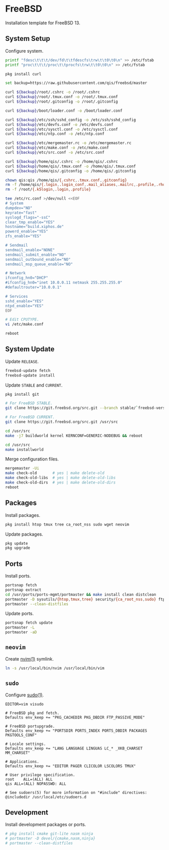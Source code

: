 # FreeBSD
Installation template for FreeBSD 13.

<!--
## Distribution Select

```
[ ] base-dbg
[ ] kernel-dbg
[ ] lib32-dbg
[ ] lib32
[ ] ports
[ ] src
[ ] tests
```

## Partitioning

```
Auto (ZFS)
Pool Type/Disks: stripe: 1 disks
Partition Scheme: GPT (UEFI)
>>> Install
```

## System Configuration

```
[ ] local_unbound
[*] sshd
[ ] moused
[ ] ntpdate
[*] ntpd
[*] powerd
[ ] dumpdev
```

## System Hardening

```
[*] 0 hide_uids
[*] 1 hide_gids
[*] 2 hide_jail
[*] 3 read_msgbuf
[ ] 4 proc_debug
[ ] 5 random_pid
[*] 6 clear_tmp
[*] 7 disable_syslogd
[*] 8 disable_sendmail
[*] 9 secure_console
[ ] 10 disable_ddtrace
```

**Manual Configuration**

```sh
zfs create zroot/usr/obj
zfs rename zroot/usr/home zroot/home
zfs set mountpoint=/home zroot/home
rm -f /home
exit
```
-->

## System Setup
Configure system.

```sh
printf "fdesc\t\t\t/dev/fd\t\tfdescfs\trw\t\t0\t0\n" >> /etc/fstab
printf "proc\t\t\t/proc\t\tprocfs\trw\t\t0\t0\n" >> /etc/fstab

pkg install curl

set backup=https://raw.githubusercontent.com/qis/freebsd/master

curl ${backup}/root/.cshrc -o /root/.cshrc
curl ${backup}/root/.tmux.conf -o /root/.tmux.conf
curl ${backup}/root/.gitconfig -o /root/.gitconfig

curl ${backup}/boot/loader.conf -o /boot/loader.conf

curl ${backup}/etc/ssh/sshd_config -o /etc/ssh/sshd_config
curl ${backup}/etc/devfs.conf -o /etc/devfs.conf
curl ${backup}/etc/sysctl.conf -o /etc/sysctl.conf
curl ${backup}/etc/ntp.conf -o /etc/ntp.conf

curl ${backup}/etc/mergemaster.rc -o /etc/mergemaster.rc
curl ${backup}/etc/make.conf -o /etc/make.conf
curl ${backup}/etc/src.conf -o /etc/src.conf

curl ${backup}/home/qis/.cshrc -o /home/qis/.cshrc
curl ${backup}/home/qis/.tmux.conf -o /home/qis/.tmux.conf
curl ${backup}/home/qis/.gitconfig -o /home/qis/.gitconfig

chown qis:qis /home/qis/{.cshrc,.tmux.conf,.gitconfig}
rm -f /home/qis/{.login,.login_conf,.mail_aliases,.mailrc,.profile,.rhosts,.shrc}
rm -f /root/{.k5login,.login,.profile}

tee /etc/rc.conf >/dev/null <<EOF
# System
dumpdev="NO"
keyrate="fast"
syslogd_flags="-ssC"
clear_tmp_enable="YES"
hostname="build.xiphos.de"
powerd_enable="YES"
zfs_enable="YES"

# Sendmail
sendmail_enable="NONE"
sendmail_submit_enable="NO"
sendmail_outbound_enable="NO"
sendmail_msp_queue_enable="NO"

# Network
ifconfig_hn0="DHCP"
#ifconfig_hn0="inet 10.0.0.11 netmask 255.255.255.0"
#defaultrouter="10.0.0.1"

# Services
sshd_enable="YES"
ntpd_enable="YES"
EOF

# Edit CPUTYPE.
vi /etc/make.conf

reboot
```

## System Update
Update `RELEASE`.

```sh
freebsd-update fetch
freebsd-update install
```

Update `STABLE` and `CURRENT`.

```sh
pkg install git

# For FreeBSD STABLE.
git clone https://git.freebsd.org/src.git --branch stable/`freebsd-version -k | cut -d. -f1` /usr/src

# For FreeBSD CURRENT.
git clone https://git.freebsd.org/src.git /usr/src

cd /usr/src
make -j7 buildworld kernel KERNCONF=GENERIC-NODEBUG && reboot

cd /usr/src
make installworld
```

Merge configuration files.

```sh
mergemaster -Ui
make check-old       # yes | make delete-old
make check-old-libs  # yes | make delete-old-libs
make check-old-dirs  # yes | make delete-old-dirs
reboot
```

<!--
Create system image.

```sh
cd /usr/src
make -j7 buildworld buildkernel KERNCONF=GENERIC-NODEBUG \
  MAKE_CONF=/etc/make.conf SRC_CONF=/etc/src.conf
cd release
make cdrom KERNCONF=GENERIC-NODEBUG \
  MAKE_CONF=/etc/make.conf SRC_CONF=/etc/src.conf \
  NODOC=yes NOPORTS=yes NOSRC=yes
xz disc1.iso
```
-->

## Packages
Install packages.

```sh
pkg install htop tmux tree ca_root_nss sudo wget neovim
```

Update packages.

```sh
pkg update
pkg upgrade
```

## Ports
Install ports.

```sh
portsnap fetch
portsnap extract
cd /usr/ports/ports-mgmt/portmaster && make install clean distclean
portmaster -D sysutils/{htop,tmux,tree} security/{ca_root_nss,sudo} ftp/wget editors/neovim
portmaster --clean-distfiles
```

Update ports.

```sh
portsnap fetch update
portmaster -L
portmaster -aD
```

## `neovim`
Create [nvim(1)](https://www.freebsd.org/cgi/man.cgi?query=nvim) symlink.

```sh
ln -s /usr/local/bin/nvim /usr/local/bin/vim
```

## `sudo`
Configure [sudo(1)](https://www.freebsd.org/cgi/man.cgi?query=sudo).

`EDITOR=vim visudo`

```sudo
# FreeBSD pkg and fetch.
Defaults env_keep += "PKG_CACHEDIR PKG_DBDIR FTP_PASSIVE_MODE"

# FreeBSD portupgrade.
Defaults env_keep += "PORTSDIR PORTS_INDEX PORTS_DBDIR PACKAGES PKGTOOLS_CONF"

# Locale settings.
Defaults env_keep += "LANG LANGUAGE LINGUAS LC_* _XKB_CHARSET MM_CHARSET"

# Applications.
Defaults env_keep += "EDITOR PAGER CLICOLOR LSCOLORS TMUX"

# User privilege specification.
root	ALL=(ALL) ALL
qis	ALL=(ALL) NOPASSWD: ALL

# See sudoers(5) for more information on "#include" directives:
@includedir /usr/local/etc/sudoers.d
```

## Development
Install development packages or ports.

```sh
# pkg install cmake git-lite nasm ninja
# portmaster -D devel/{cmake,nasm,ninja}
# portmaster --clean-distfiles
```

<!--
Test the compiler.

```sh
clang++ -std=c++1z -O3 -flto=thin -fuse-ld=lld main.cpp -pthread -lc++experimental
```
-->
